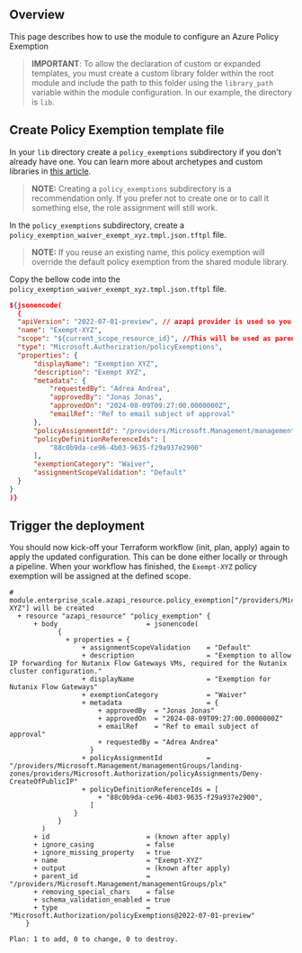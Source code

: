 <!-- markdownlint-disable first-line-h1 -->
## Overview

This page describes how to use the module to configure an Azure Policy Exemption



>**IMPORTANT**: To allow the declaration of custom or expanded templates, you must create a custom library folder within the root module and include the path to this folder using the `library_path` variable within the module configuration. In our example, the directory is `lib`.

## Create Policy Exemption template file

In your `lib` directory create a `policy_exemptions` subdirectory if you don't already have one. You can learn more about archetypes and custom libraries in [this article](https://github.com/Azure/terraform-azurerm-caf-enterprise-scale/wiki/%5BUser-Guide%5D-Archetype-Definitions).

> **NOTE:** Creating a `policy_exemptions` subdirectory is a recommendation only. If you prefer not to create one or to call it something else, the role assignment will still work.

In the `policy_exemptions` subdirectory, create a `policy_exemption_waiver_exempt_xyz.tmpl.json.tftpl` file.

> **NOTE:** If you reuse an existing name, this policy exemption will override the default policy exemption from the shared module library.

Copy the bellow code into the `policy_exemption_waiver_exempt_xyz.tmpl.json.tftpl` file.

```json
${jsonencode(
  {
  "apiVersion": "2022-07-01-preview", // azapi provider is used so you can define whole object in properties. Schema validation is on so you must specify properties which are valid for defined version. If not defined '2022-07-01-preview' is used
  "name": "Exempt-XYZ",
  "scope": "${current_scope_resource_id}", //This will be used as parent for exemption it can bed ID of subscription or resource group or resource. If not defined parent will be assigned archetype
  "type": "Microsoft.Authorization/policyExemptions",
  "properties": {
      "displayName": "Exemption XYZ",
      "description": "Exempt XYZ",
      "metadata": {
          "requestedBy": "Adrea Andrea",
          "approvedBy": "Jonas Jonas",
          "approvedOn": "2024-08-09T09:27:00.0000000Z",
          "emailRef": "Ref to email subject of approval"
      },
      "policyAssignmentId": "/providers/Microsoft.Management/managementGroups/landing-zones/providers/Microsoft.Authorization/policyAssignments/Deny-CreateOfPublicIP",
      "policyDefinitionReferenceIds": [
          "88c0b9da-ce96-4b03-9635-f29a937e2900"
      ],
      "exemptionCategory": "Waiver",
      "assignmentScopeValidation": "Default"
  }
}
)}

```

## Trigger the deployment

You should now kick-off your Terraform workflow (init, plan, apply) again to apply the updated configuration. This can be done either locally or through a pipeline.
When your workflow has finished, the `Exempt-XYZ` policy exemption will be assigned at the defined scope.

```hcl
# module.enterprise_scale.azapi_resource.policy_exemption["/providers/Microsoft.Management/managementGroups/root/providers/Microsoft.Authorization/policyExemptions/Exempt-XYZ"] will be created
  + resource "azapi_resource" "policy_exemption" {
      + body                      = jsonencode(
            {
              + properties = {
                  + assignmentScopeValidation    = "Default"
                  + description                  = "Exemption to allow IP forwarding for Nutanix Flow Gateways VMs, required for the Nutanix cluster configuration."
                  + displayName                  = "Exemption for Nutanix Flow Gateways"
                  + exemptionCategory            = "Waiver"
                  + metadata                     = {
                      + approvedBy  = "Jonas Jonas"
                      + approvedOn  = "2024-08-09T09:27:00.0000000Z"
                      + emailRef    = "Ref to email subject of approval"
                      + requestedBy = "Adrea Andrea"
                    }
                  + policyAssignmentId           = "/providers/Microsoft.Management/managementGroups/landing-zones/providers/Microsoft.Authorization/policyAssignments/Deny-CreateOfPublicIP"
                  + policyDefinitionReferenceIds = [
                      + "88c0b9da-ce96-4b03-9635-f29a937e2900",
                    ]
                }
            }
        )
      + id                        = (known after apply)
      + ignore_casing             = false
      + ignore_missing_property   = true
      + name                      = "Exempt-XYZ"
      + output                    = (known after apply)
      + parent_id                 = "/providers/Microsoft.Management/managementGroups/plx"
      + removing_special_chars    = false
      + schema_validation_enabled = true
      + type                      = "Microsoft.Authorization/policyExemptions@2022-07-01-preview"
    }

Plan: 1 to add, 0 to change, 0 to destroy.
```
